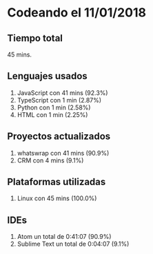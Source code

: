 # Codeando el 11/01/2018

## Tiempo total
45 mins.

## Lenguajes usados
1. JavaScript con 41 mins (92.3%)
1. TypeScript con 1 min (2.87%)
1. Python con 1 min (2.58%)
1. HTML con 1 min (2.25%)

## Proyectos actualizados
1. whatswrap con 41 mins (90.9%)
1. CRM con 4 mins (9.1%)

## Plataformas utilizadas
1. Linux con 45 mins (100.0%)

## IDEs
1. Atom un total de 0:41:07 (90.9%)
1. Sublime Text un total de 0:04:07 (9.1%)
